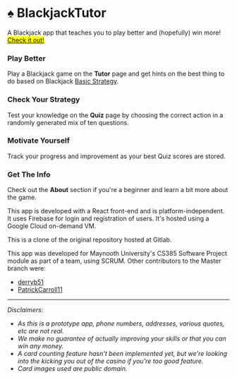 # :spades: BlackjackTutor


A Blackjack app that teaches you to play better and (hopefully) win more!
<mark>[Check it out!](http://35.214.8.107:3000/)</mark> 


### Play Better
Play a Blackjack game on the **Tutor** page and get hints on the best thing to do based on Blackjack [Basic Strategy](https://en.wikipedia.org/wiki/Blackjack#Basic_strategy).

### Check Your Strategy
Test your knowledge on the **Quiz** page by choosing the correct action in a randomly generated mix of ten questions.

### Motivate Yourself
Track your progress and improvement as your best Quiz scores are stored.

### Get The Info
Check out the **About** section if you're a beginner and learn a bit more about the game.


This app is developed with a React front-end and is platform-independent. It uses Firebase for login and registration of users. It's hosted using a Google Cloud on-demand VM.

This is a clone of the original repository hosted at Gitlab.

This app was developed for Maynooth University's CS385 Software Project module as part of a team, using SCRUM. 
Other contributors to the Master branch were: 
* [derryb51](https://gitlab.com/derryb51) 
* [PatrickCarroll11](https://gitlab.com/PatrickCarroll11) 


---
_Disclaimers:_ 
* _As this is a prototype app, phone numbers, addresses, various quotes, etc are not real._
* _We make no guarantee of actually improving your skills or that you can win any money._
* _A card counting feature hasn't been implemented yet, but we're looking into the kicking you out of the casino if you're too good feature._
* _Card images used are public domain._
